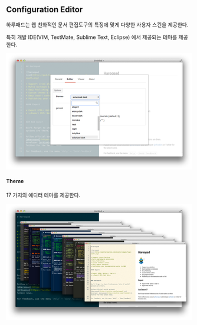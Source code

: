 ## Configuration Editor

하루패드는 웹 친화적인 문서 편집도구의 특징에 맞게 다양한 사용자 스킨을 제공한다. 

특히 개발 IDE(VIM, TextMate, Sublime Text, Eclipse) 에서 제공되는 테마를 제공한다.

![](images/theme-0.png)

#### Theme

17 가지의 에디터 테마를 제공한다.

![](images/theme-1.png)
